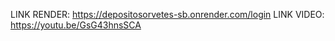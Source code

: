 LINK RENDER: https://depositosorvetes-sb.onrender.com/login
LINK VIDEO: https://youtu.be/GsG43hnsSCA
